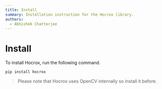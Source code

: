 ```yaml
---
title: Install
summary: Installation instruction for the Hocrox library.
authors:
  - Abhishek Chatterjee
---
```


# Install

To install Hocrox, run the following command.

```
pip install hocrox
```

> Please note that Hocrox uses OpenCV internally so install it before.
